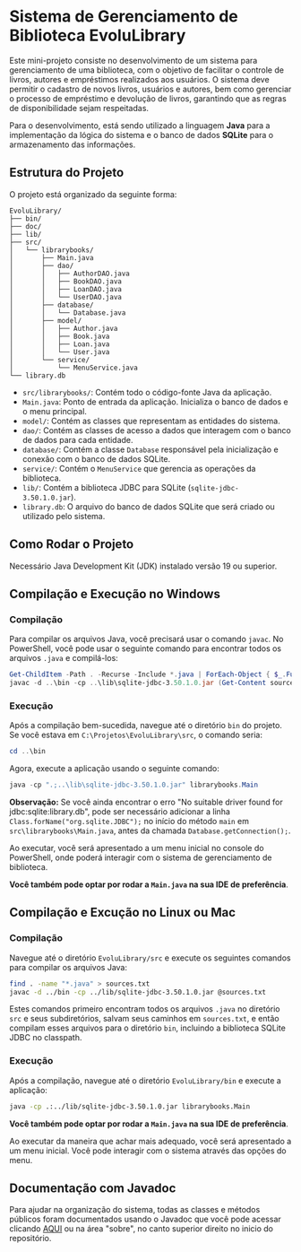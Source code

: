 # Sistema de Gerenciamento de Biblioteca EvoluLibrary

Este mini-projeto consiste no desenvolvimento de um sistema para gerenciamento de uma biblioteca, com o objetivo de facilitar o controle de livros, autores e empréstimos realizados aos usuários. O sistema deve permitir o cadastro de novos livros, usuários e autores, bem como gerenciar o processo de empréstimo e devolução de livros, garantindo que as regras de disponibilidade sejam respeitadas.

Para o desenvolvimento, está sendo utilizado a linguagem **Java** para a implementação da lógica do sistema e o banco de dados **SQLite** para o armazenamento das informações.

## Estrutura do Projeto

O projeto está organizado da seguinte forma:

```
EvoluLibrary/
├── bin/ 
├── doc/ 
├── lib/ 
├── src/
│   └── librarybooks/
│       ├── Main.java
│       ├── dao/
│       │   ├── AuthorDAO.java
│       │   ├── BookDAO.java
│       │   ├── LoanDAO.java
│       │   └── UserDAO.java
│       ├── database/
│       │   └── Database.java
│       ├── model/
│       │   ├── Author.java
│       │   ├── Book.java
│       │   ├── Loan.java
│       │   └── User.java
│       └── service/ 
│           └── MenuService.java
└── library.db
```

- `src/librarybooks/`: Contém todo o código-fonte Java da aplicação.
- `Main.java`: Ponto de entrada da aplicação. Inicializa o banco de dados e o menu principal.
- `model/`: Contém as classes que representam as entidades do sistema.
- `dao/`: Contém as classes de acesso a dados que interagem com o banco de dados para cada entidade.
- `database/`: Contém a classe `Database` responsável pela inicialização e conexão com o banco de dados SQLite.
- `service/`: Contém o `MenuService` que gerencia as operações da biblioteca.
- `lib/`: Contém a biblioteca JDBC para SQLite (`sqlite-jdbc-3.50.1.0.jar`).
- `library.db`: O arquivo do banco de dados SQLite que será criado ou utilizado pelo sistema.

## Como Rodar o Projeto

Necessário Java Development Kit (JDK) instalado versão 19 ou superior.

## Compilação e Execução no Windows

### Compilação
Para compilar os arquivos Java, você precisará usar o comando `javac`. No PowerShell, você pode usar o seguinte comando para encontrar todos os arquivos `.java` e compilá-los:

```powershell
Get-ChildItem -Path . -Recurse -Include *.java | ForEach-Object { $_.FullName } > sources.txt
javac -d ..\bin -cp ..\lib\sqlite-jdbc-3.50.1.0.jar (Get-Content sources.txt)
```

### Execução

Após a compilação bem-sucedida, navegue até o diretório `bin` do projeto. Se você estava em `C:\Projetos\EvoluLibrary\src`, o comando seria:

```powershell
cd ..\bin
```

Agora, execute a aplicação usando o seguinte comando:

```powershell
java -cp ".;..\lib\sqlite-jdbc-3.50.1.0.jar" librarybooks.Main
```

**Observação:** Se você ainda encontrar o erro "No suitable driver found for jdbc:sqlite:library.db", pode ser necessário adicionar a linha `Class.forName("org.sqlite.JDBC");` no início do método `main` em `src\librarybooks\Main.java`, antes da chamada `Database.getConnection();`.

Ao executar, você será apresentado a um menu inicial no console do PowerShell, onde poderá interagir com o sistema de gerenciamento de biblioteca.

**Você também pode optar por rodar a ```Main.java``` na sua IDE de preferência**. 

## Compilação e Excução no Linux ou Mac

### Compilação
Navegue até o diretório `EvoluLibrary/src` e execute os seguintes comandos para compilar os arquivos Java:

```bash
find . -name "*.java" > sources.txt
javac -d ../bin -cp ../lib/sqlite-jdbc-3.50.1.0.jar @sources.txt
```

Estes comandos primeiro encontram todos os arquivos `.java` no diretório `src` e seus subdiretórios, salvam seus caminhos em `sources.txt`, e então compilam esses arquivos para o diretório `bin`, incluindo a biblioteca SQLite JDBC no classpath.

### Execução

Após a compilação, navegue até o diretório `EvoluLibrary/bin` e execute a aplicação:

```bash
java -cp .:../lib/sqlite-jdbc-3.50.1.0.jar librarybooks.Main
```

**Você também pode optar por rodar a ```Main.java``` na sua IDE de preferência**. 

Ao executar da maneira que achar mais adequado, você será apresentado a um menu inicial. Você pode interagir com o sistema através das opções do menu.

## Documentação com Javadoc

Para ajudar na organização do sistema, todas as classes e métodos públicos foram documentados usando o Javadoc que você pode acessar clicando [AQUI](https://pedro-hsf.github.io/EvoluLibrary/) ou na área "sobre", no canto superior direito no inicio do repositório.

